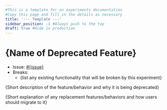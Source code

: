 ```yaml
---
#This is a template for an experiments documentation
#Copy this page and fill in the details as necessary
title: '--- Template ---'
sidebar_position: -1 #Always push to the top
draft: true #Hide in production
---
```


# {Name of Deprecated Feature}

- Issue: [#{issue}](https://github.com/newrelic-forks/task/issues/{issue})
- Breaks:
  - {list any existing functionality that will be broken by this experiment}

{Short description of the feature/behavior and why it is being deprecated}

{Short explanation of any replacement features/behaviors and how users should migrate to it}
